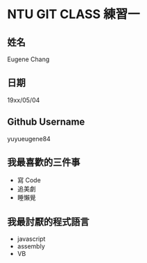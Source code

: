 # NTU GIT CLASS 練習一

姓名
----
Eugene Chang

日期
----
19xx/05/04

Github Username
---------------
yuyueugene84

我最喜歡的三件事
---------------
- 寫 Code
- 追美劇
- 睡懶覺

我最討厭的程式語言
--------------
- javascript
- assembly
- VB
